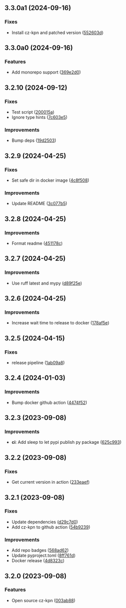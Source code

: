 ## 3.3.0a1 (2024-09-16)

### Fixes

- Install cz-kpn and patched version ([552603d](https://github.com/kpn/cz-kpn/commit/552603d15bb134b7598310d9bd4bf650c029f64f))

## 3.3.0a0 (2024-09-16)

### Features

- Add monorepo support ([369e2d0](https://github.com/kpn/cz-kpn/commit/369e2d004cb07a0aec0aa17de33086cf53e2b002))

## 3.2.10 (2024-09-12)

### Fixes

- Test script ([200015a](https://github.com/kpn/cz-kpn/commit/200015af6145b42a5188ebef8b5f95a4fbaaca59))
- Ignore type hints ([7c603e5](https://github.com/kpn/cz-kpn/commit/7c603e536b9245d196f5d5f00f64ece613c0cc0e))

### Improvements

- Bump deps ([19d2503](https://github.com/kpn/cz-kpn/commit/19d250351fdfc2a8f73c38b51ecee98f233aecc1))

## 3.2.9 (2024-04-25)

### Fixes

- Set safe dir in docker image ([4c8f508](https://github.com/kpn/cz-kpn/commit/4c8f508b496c9f6e4371dfd1a9ce986a510aa05b))

### Improvements

- Update README ([3c077b5](https://github.com/kpn/cz-kpn/commit/3c077b54739507eb7c07ffdc3f7fcaeeb81da5a8))

## 3.2.8 (2024-04-25)

### Improvements

- Format readme ([451178c](https://github.com/kpn/cz-kpn/commit/451178c30831769c348fe362e2d5a38e56394f9f))

## 3.2.7 (2024-04-25)

### Improvements

- Use ruff latest and mypy ([d89f25e](https://github.com/kpn/cz-kpn/commit/d89f25e7613cfd7c993fd5ef68da91187c9c4321))

## 3.2.6 (2024-04-25)

### Improvements

- Increase wait time to release to docker ([178af5e](https://github.com/kpn/cz-kpn/commit/178af5e32943be5d57e5a1f69d6fcc85de06b8a8))

## 3.2.5 (2024-04-15)

### Fixes

- release pipeline ([1ab09a8](https://github.com/kpn/cz-kpn/commit/1ab09a840ba1e83ed57f524b5dba7fd385940ab0))

## 3.2.4 (2024-01-03)

### Improvements

- Bump docker github action ([4474f52](https://github.com/kpn/cz-kpn/commit/4474f52cf3334aaa5713651b3642d5ff1cf75256))

## 3.2.3 (2023-09-08)

### Improvements

- **ci**: Add sleep to let pypi publish py package ([625c993](https://github.com/kpn/cz-kpn/commit/625c9931d81325475ce227695bc854024da5471e))

## 3.2.2 (2023-09-08)

### Fixes

- Get current version in action ([233eaef](https://github.com/kpn/cz-kpn/commit/233eaef820a0ab941c73f6d2ce7385f0353c22ed))

## 3.2.1 (2023-09-08)

### Fixes

- Update dependencies ([d29c7d0](https://github.com/kpn/cz-kpn/commit/d29c7d0482e5c80ef0defcbfc4cc51f5ff18ca74))
- Add cz-kpn to github action ([54b9239](https://github.com/kpn/cz-kpn/commit/54b9239cd62538462adb9ce39b565bf7bab7fd36))

### Improvements

- Add repo badges ([568ad62](https://github.com/kpn/cz-kpn/commit/568ad62dc6fbe03ca415dcecb6c7d50458eab67d))
- Update pyproject.toml ([8ff761d](https://github.com/kpn/cz-kpn/commit/8ff761d9530654fbeb3112120ed09aed3a196a1b))
- Docker release ([4d8323c](https://github.com/kpn/cz-kpn/commit/4d8323c0d7ed922eb4b71dbf80065b361c7d2811))

## 3.2.0 (2023-09-08)

### Features

- Open source cz-kpn ([003ab88](https://github.com/kpn/cz-kpn/commit/003ab88d93f09a7b90b2bb144b8cd9d62419375f))
